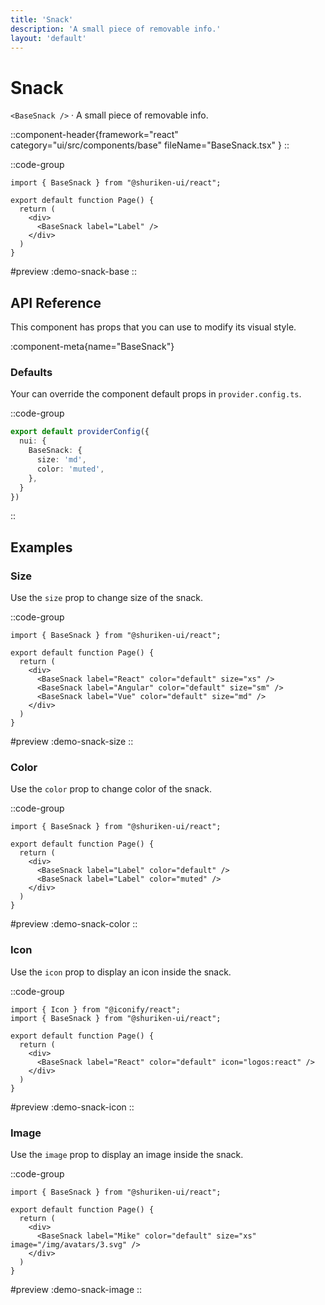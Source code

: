 ```yaml
---
title: 'Snack'
description: 'A small piece of removable info.'
layout: 'default'
---
```


# Snack

`<BaseSnack />` · A small piece of removable info.

::component-header{framework="react" category="ui/src/components/base" fileName="BaseSnack.tsx" }
::

::code-group

```tsx [DemoSnackBase.tsx]
import { BaseSnack } from "@shuriken-ui/react";

export default function Page() {
  return (
    <div>
      <BaseSnack label="Label" />
    </div>
  )
}
```

#preview
:demo-snack-base
::

## API Reference

This component has props that you can use to modify its visual style.

:component-meta{name="BaseSnack"}

### Defaults

Your can override the component default props in `provider.config.ts`.

::code-group

```ts [provider.config.ts]
export default providerConfig({
  nui: {
    BaseSnack: {
      size: 'md',
      color: 'muted',
    },
  }
})
```
::

## Examples

### Size

Use the `size` prop to change size of the snack.

::code-group

```tsx [DemoSnackSize.tsx]
import { BaseSnack } from "@shuriken-ui/react";

export default function Page() {
  return (
    <div>
      <BaseSnack label="React" color="default" size="xs" />
      <BaseSnack label="Angular" color="default" size="sm" />
      <BaseSnack label="Vue" color="default" size="md" />
    </div>
  )
}
```

#preview
:demo-snack-size
::


### Color

Use the `color` prop to change color of the snack.

::code-group

```tsx [DemoSnackColor.tsx]
import { BaseSnack } from "@shuriken-ui/react";

export default function Page() {
  return (
    <div>
      <BaseSnack label="Label" color="default" />
      <BaseSnack label="Label" color="muted" />
    </div>
  )
}
```

#preview
:demo-snack-color
::


### Icon

Use the `icon` prop to display an icon inside the snack.

::code-group

```tsx [DemoSnackIcon.tsx]
import { Icon } from "@iconify/react";
import { BaseSnack } from "@shuriken-ui/react";

export default function Page() {
  return (
    <div>
      <BaseSnack label="React" color="default" icon="logos:react" />
    </div>
  )
}
```

#preview
:demo-snack-icon
::


### Image

Use the `image` prop to display an image inside the snack.

::code-group

```tsx [DemoSnackImage.tsx]
import { BaseSnack } from "@shuriken-ui/react";

export default function Page() {
  return (
    <div>
      <BaseSnack label="Mike" color="default" size="xs" image="/img/avatars/3.svg" />
    </div>
  )
}
```

#preview
:demo-snack-image
::



